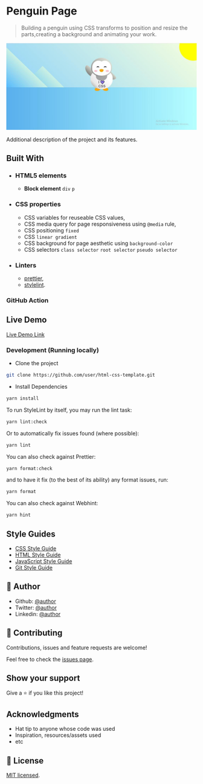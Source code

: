 # Penguin Page

> Building a penguin using CSS transforms to position and resize the parts,creating a background and animating your work.

![screenshot](./app_screenshot.png)

Additional description of the project and its features.

## Built With

- ### HTML5 elements
  - **Block element**
    `div` `p`
- ### CSS properties
  - CSS variables for reuseable CSS values,
  - CSS media query for page responsiveness using `@media` rule,
  - CSS positioning `fixed`
  - CSS `linear gradient`
  - CSS background for page aesthetic using `background-color`
  - CSS selectors `class selector` `root selector` `pseudo selector`
- ### Linters
  - [prettier](prettier),
  - [stylelint](stylelint).

### GitHub Action

## Live Demo

[Live Demo Link](https://19-fcc-penguin.netlify.app)

### Development (Running locally)

- Clone the project

```bash
git clone https://github.com/user/html-css-template.git

```

- Install Dependencies

```bash
yarn install
```

To run StyleLint by itself, you may run the lint task:

```bash
yarn lint:check
```

Or to automatically fix issues found (where possible):

```bash
yarn lint
```

You can also check against Prettier:

```bash
yarn format:check
```

and to have it fix (to the best of its ability) any format issues, run:

```bash
yarn format
```

You can also check against Webhint:

```bash
yarn hint
```

## Style Guides

- [CSS Style Guide](http://udacity.github.io/frontend-nanodegree-styleguide/css.html)
- [HTML Style Guide](http://udacity.github.io/frontend-nanodegree-styleguide/index.html)
- [JavaScript Style Guide](http://udacity.github.io/frontend-nanodegree-styleguide/javascript.html)
- [Git Style Guide](https://udacity.github.io/git-styleguide/)

## 👤 Author

- Github: [@author](https://github.com/author)
- Twitter: [@author](https://twitter.com/author)
- Linkedin: [@author](https://www.linkedin.com/in/author/)

## 🤝 Contributing

Contributions, issues and feature requests are welcome!

Feel free to check the [issues page](../../issues).

## Show your support

Give a ⭐️ if you like this project!

## Acknowledgments

- Hat tip to anyone whose code was used
- Inspiration, resources/assets used
- etc

## 📝 License

[MIT licensed](./LICENSE).
